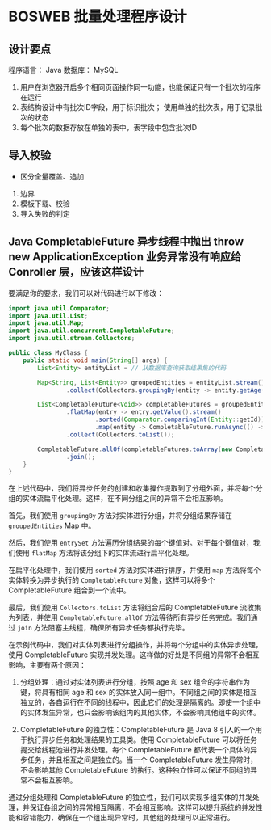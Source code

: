 # BOSWEB 批量处理程序设计

## 设计要点

程序语言： Java
数据库： MySQL

1. 用户在浏览器开启多个相同页面操作同一功能，也能保证只有一个批次的程序在运行
2. 表结构设计中有批次ID字段，用于标识批次； 使用单独的批次表，用于记录批次的状态
3. 每个批次的数据存放在单独的表中，表字段中包含批次ID 

## 导入校验

- 区分全量覆盖、追加

1. 边界
2. 模板下载、校验
3. 导入失败的判定



## Java CompletableFuture 异步线程中抛出 throw new ApplicationException 业务异常没有响应给 Conroller 层，应该这样设计

要满足你的要求，我们可以对代码进行以下修改：

```java
import java.util.Comparator;
import java.util.List;
import java.util.Map;
import java.util.concurrent.CompletableFuture;
import java.util.stream.Collectors;

public class MyClass {
    public static void main(String[] args) {
        List<Entity> entityList = // 从数据库查询获取结果集的代码

        Map<String, List<Entity>> groupedEntities = entityList.stream()
                .collect(Collectors.groupingBy(entity -> entity.getAge() + "_" + entity.getSex()));

        List<CompletableFuture<Void>> completableFutures = groupedEntities.entrySet().stream()
                .flatMap(entry -> entry.getValue().stream()
                        .sorted(Comparator.comparingInt(Entity::getId))
                        .map(entity -> CompletableFuture.runAsync(() -> service.sendAndWait(entity))))
                .collect(Collectors.toList());

        CompletableFuture.allOf(completableFutures.toArray(new CompletableFuture[0]))
                .join();
    }
}
```

在上述代码中，我们将异步任务的创建和收集操作提取到了分组外面，并将每个分组的实体流扁平化处理。这样，在不同分组之间的异常不会相互影响。

首先，我们使用 `groupingBy` 方法对实体进行分组，并将分组结果存储在 `groupedEntities` Map 中。

然后，我们使用 `entrySet` 方法遍历分组结果的每个键值对。对于每个键值对，我们使用 `flatMap` 方法将该分组下的实体流进行扁平化处理。

在扁平化处理中，我们使用 `sorted` 方法对实体进行排序，并使用 `map` 方法将每个实体转换为异步执行的 `CompletableFuture` 对象，这样可以将多个 CompletableFuture 组合到一个流中。

最后，我们使用 `Collectors.toList` 方法将组合后的 CompletableFuture 流收集为列表，并使用 `CompletableFuture.allOf` 方法等待所有异步任务完成。我们通过 `join` 方法阻塞主线程，确保所有异步任务都执行完毕。


在示例代码中，我们对实体列表进行分组操作，并将每个分组中的实体异步处理，使用 CompletableFuture 实现并发处理。这样做的好处是不同组的异常不会相互影响，主要有两个原因：

1. 分组处理：通过对实体列表进行分组，按照 age 和 sex 组合的字符串作为键，将具有相同 age 和 sex 的实体放入同一组中。不同组之间的实体是相互独立的，各自运行在不同的线程中，因此它们的处理是隔离的。即使一个组中的实体发生异常，也只会影响该组内的其他实体，不会影响其他组中的实体。

2. CompletableFuture 的独立性：CompletableFuture 是 Java 8 引入的一个用于执行异步任务和处理结果的工具类。使用 CompletableFuture 可以将任务提交给线程池进行并发处理。每个 CompletableFuture 都代表一个具体的异步任务，并且相互之间是独立的。当一个 CompletableFuture 发生异常时，不会影响其他 CompletableFuture 的执行。这种独立性可以保证不同组的异常不会相互影响。

通过分组处理和 CompletableFuture 的独立性，我们可以实现多组实体的并发处理，并保证各组之间的异常相互隔离，不会相互影响。这样可以提升系统的并发性能和容错能力，确保在一个组出现异常时，其他组的处理可以正常进行。
